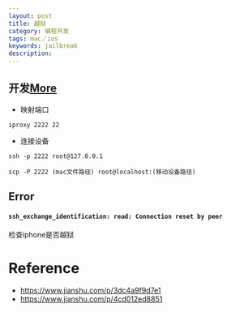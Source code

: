 ```yaml
---
layout: post
title: 越狱
category: 编程开发
tags: mac／ios
keywords: jailbreak
description: 
---
```


## 开发[More](https://www.jianshu.com/p/4b62dd3ae2b8)

* 映射端口

```
iproxy 2222 22
```

* 连接设备

```
ssh -p 2222 root@127.0.0.1
```

```P大写
scp -P 2222 (mac文件路径) root@localhost:(移动设备路径)
```

## Error

#### `ssh_exchange_identification: read: Connection reset by peer`

检查iphone是否越狱

# Reference

* <https://www.jianshu.com/p/3dc4a9f9d7e1>
* <https://www.jianshu.com/p/4cd012ed8851>